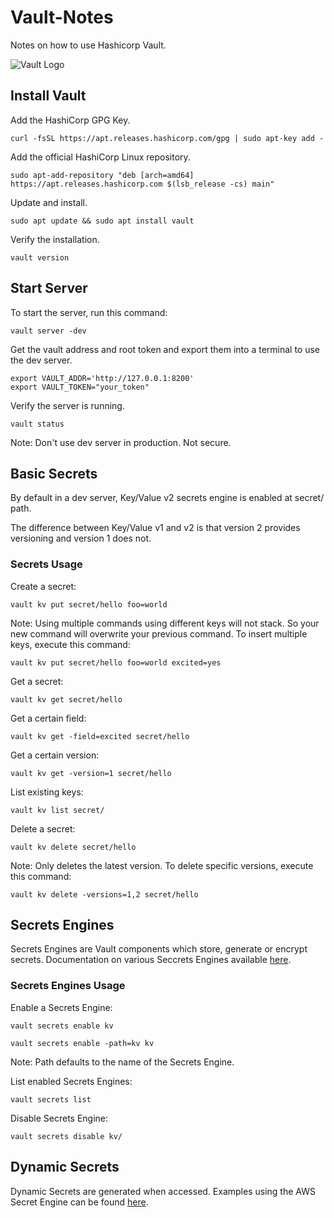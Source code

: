 # Vault-Notes

Notes on how to use Hashicorp Vault.

![Vault Logo](https://www.almtoolbox.com/blog_he/wp-content/uploads/2020/12/hashicorp-vault-logo-1.jpg)

## Install Vault

Add the HashiCorp GPG Key.

```shell
curl -fsSL https://apt.releases.hashicorp.com/gpg | sudo apt-key add -
```

Add the official HashiCorp Linux repository.

```shell
sudo apt-add-repository "deb [arch=amd64] https://apt.releases.hashicorp.com $(lsb_release -cs) main"
```

Update and install.

```shell
sudo apt update && sudo apt install vault
```

Verify the installation.

```shell
vault version
```

## Start Server

To start the server, run this command:

```shell
vault server -dev
```

Get the vault address and root token and export them into a terminal to use the dev server.

```shell
export VAULT_ADDR='http://127.0.0.1:8200'
export VAULT_TOKEN="your_token"
```

Verify the server is running.

```shell
vault status
```

Note: Don't use dev server in production. Not secure.

## Basic Secrets

By default in a dev server, Key/Value v2 secrets engine is enabled at secret/ path.

The difference between Key/Value v1 and v2 is that version 2 provides versioning and version 1 does not.

### Secrets Usage

Create a secret:

```shell
vault kv put secret/hello foo=world
```

Note: Using multiple commands using different keys will not stack. So your new command will overwrite your previous command. To insert multiple keys, execute this command:

```shell
vault kv put secret/hello foo=world excited=yes
```

Get a secret:

```shell
vault kv get secret/hello
```

Get a certain field:

```shell
vault kv get -field=excited secret/hello
```

Get a certain version:

```shell
vault kv get -version=1 secret/hello
```

List existing keys:

```shell
vault kv list secret/
```

Delete a secret:

```shell
vault kv delete secret/hello
```

Note: Only deletes the latest version. To delete specific versions, execute this command:

```shell
vault kv delete -versions=1,2 secret/hello
```

## Secrets Engines

Secrets Engines are Vault components which store, generate or encrypt secrets. Documentation on various Seccrets Engines available [here](https://www.vaultproject.io/docs/secrets).

### Secrets Engines Usage

Enable a Secrets Engine:

```shell
vault secrets enable kv
```

```shell
vault secrets enable -path=kv kv
```

Note: Path defaults to the name of the Secrets Engine.

List enabled Secrets Engines:

```shell
vault secrets list
```

Disable Secrets Engine:

```shell
vault secrets disable kv/
```

## Dynamic Secrets

Dynamic Secrets are generated when accessed. Examples using the AWS Secret Engine can be found [here](https://learn.hashicorp.com/tutorials/vault/getting-started-dynamic-secrets?in=vault/getting-started).
